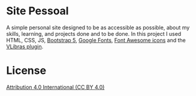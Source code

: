 # Site Pessoal

A simple personal site designed to be as accessible as possible, about my skills, learning, and projects done and to be done.
In this project I used HTML, CSS, JS, [Bootstrap 5](https://getbootstrap.com/), [Google Fonts](https://fonts.google.com/), [Font Awesome icons](https://fontawesome.com/) and the [VLibras plugin](https://www.gov.br/governodigital/pt-br/vlibras).

# License

[Attribution 4.0 International (CC BY 4.0)](https://creativecommons.org/licenses/by/4.0/)
